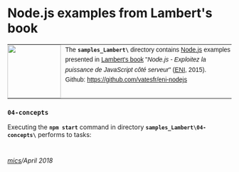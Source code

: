 # Node.js examples from Lambert's book

<table style="font-family:Helvetica,Arial;font-size:14px;line-height:1.6;">
  <tr>
  <td style="border:0;padding:0 10px 0 0;min-width:120px;"><a href="http://nodejs.org/"><img src="https://nodejs.org/static/images/logos/nodejs-new-pantone-black.png" width="120"/></a></td>
  <td style="border:0;padding:0;vertical-align:text-top;">The <strong><code>samples_Lambert\</code></strong> directory contains <a href="http://nodejs.org/" alt="Node.js">Node.js</a> examples presented in <a href="">Lambert's book</a> "<i>Node.js - Exploitez la puissance de JavaScript côté serveur</i>" (<a href="https://www.editions-eni.fr/">ENI</a>, 2015).<br/>
  Github: <a href="https://github.com/vatesfr/eni-nodejs">https://github.com/vatesfr/eni-nodejs</a></td>
  </tr>
</table>

### `04-concepts`

Executing the **`npm start`** command in directory **`samples_Lambert\04-concepts\`** performs to tasks:

<pre style="font-size:80%;">

</pre>


*[mics](http://lampwww.epfl.ch/~michelou/)/April 2018*
